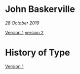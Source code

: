 # John Baskerville

*28 October 2019*

[Version 1](https://cupples98.github.io/john_baskerville/john_baskerville1.html)
[version 2](https://cupples98.github.io/john_baskerville/baskerville.html) 
# History of Type

[Version 1](https://cupples98.github.io/john_baskerville/)

